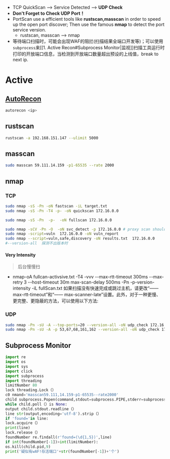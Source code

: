 - TCP QuickScan --> Service Detected --> **UDP Check**
- **Don't Forget to Check UDP Port！**
- PortScan use a efficient tools like **rustscan,masscan** in order to speed up the open port discover; Then use the famous **nmap** to detect the port service version. 
	- rustscan, masscan --> nmap
- 等待端口扫描时，可能会出现WAF的阻拦(扫描结果全端口开发等)；可以使用`subprocess`来[[1. Active Recon#Subprocess Monitor|监视]]扫描工具运行时打印的开放端口信息，当检测到开放端口数量超出预设的上线值，break to next ip.
# Active
## [AutoRecon](https://github.com/Tib3rius/AutoRecon)
```bash
autorecon <ip>
```
## rustscan
```bash
rustscan -a 192.168.151.147 --ulimit 5000 
```
## masscan
```bash
sudo masscan 59.111.14.159 -p1-65535 --rate 2000
```
## nmap

### TCP
```bash
sudo nmap -sS -Pn -oN fastscan -iL target.txt 
sudo nmap -sS -Pn -T4 -p- -oN quickscan 172.16.0.0

sudo nmap -sS -Pn  -p-  -oN fullscan 172.16.0.0

sudo nmap -sCV -Pn -O  -oN svc_detect -p 172.16.0.0 # proxy scan should add -sT
sudo nmap -script=vuln  172.16.0.0 -oN vuln_report
sudo nmap --script=vuln,safe,discovery -oN results.txt  172.16.0.0
#--version-all  探测不出版本时
```
#### Very Intensity
>后台慢慢扫
- nmap-oA fullcan-activsive.txt -T4 -vvv --max-rtt-timeout 300ms --max-retry 3 --host-timeout 30m max-scan-delay 500ms -Pn -p-version-intensity -iL fullScan.txt
如果扫描没有快速完成或跳过主机，请更改“—— max-rtt-timeout”和“—— max-scanner-late”设置。此外，对于一种更慢、更完整、更隐蔽的方法，可以使用以下方法:
### UDP
```bash
sudo nmap -Pn -sU -A --top-ports=20 --version-all -oN udp_check 172.16.0.0
sudo nmap -Pn -sU -A -p 53,67,68,161,162 --version-all -oN udp_check 172.16.0.0
```
## Subprocess Monitor
```python
import re
import os
import sys
import click
import subprocess
import threading
limitNumber 80
lock threading.Lock（）
c0 nmand='masscan59.111,14.159-p1-65535--rate2000'
child subprocess.Popen(command,stdout=subprocess.PIPE,stderr=subprocess.STDOUT,shell=True
while child.poll（）is None:
output child.stdout.readline（）
line str(output,encoding='utf-8').strip（）
if 'found='in line:
lock.acquire（）
print(line)
lock.release（）
foundNumber re.findall(r'found=(\d{1,5})',line)
if int(foundNumber[-1])>int(limitNumber):
os.kill(child.pid,9)
print('疑似有wAF!存活端口'+str(foundNumber[-1])+'个')
```
